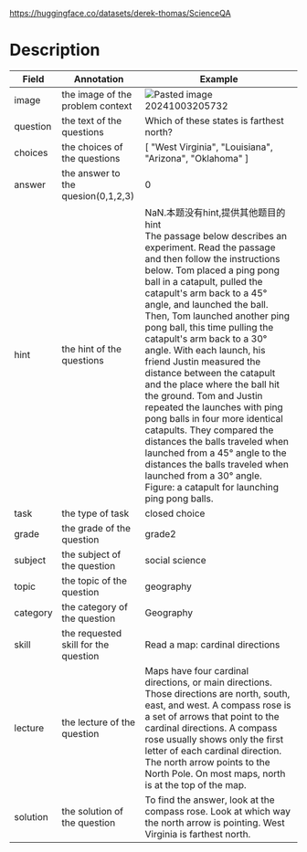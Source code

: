 https://huggingface.co/datasets/derek-thomas/ScienceQA
# Description
| Field    | Annotation                           | Example                                                                                                                                                                                                                                                                                                                                                                                                                                                                                                                                                                                                                                                                                                                                                                           |
| -------- | ------------------------------------ | --------------------------------------------------------------------------------------------------------------------------------------------------------------------------------------------------------------------------------------------------------------------------------------------------------------------------------------------------------------------------------------------------------------------------------------------------------------------------------------------------------------------------------------------------------------------------------------------------------------------------------------------------------------------------------------------------------------------------------------------------------------------------------- |
| image    | the image of the problem context     | ![Pasted image 20241003205732](https://github.com/user-attachments/assets/c0626629-152d-489f-9f53-8fbaa190cf7c)|
| question | the text of the questions            | Which of these states is farthest north? |
| choices  | the choices of the questions         | [ "West Virginia", "Louisiana", "Arizona", "Oklahoma" ]|
| answer   | the answer to the quesion(0,1,2,3)   | 0 |
| hint     | the hint of the questions            | NaN.本题没有hint,提供其他题目的hint<br>The passage below describes an experiment. Read the passage and then follow the instructions below. Tom placed a ping pong ball in a catapult, pulled the catapult's arm back to a 45° angle, and launched the ball. Then, Tom launched another ping pong ball, this time pulling the catapult's arm back to a 30° angle. With each launch, his friend Justin measured the distance between the catapult and the place where the ball hit the ground. Tom and Justin repeated the launches with ping pong balls in four more identical catapults. They compared the distances the balls traveled when launched from a 45° angle to the distances the balls traveled when launched from a 30° angle. Figure: a catapult for launching ping pong balls. |
| task     | the type of task                     | closed choice                                                                                                                                                                                                                                                                                                                                                                                                                                                                                                                                                                                                                                                                                                                                                                     |
| grade    | the grade of the question            | grade2                                                                                                                                                                                                                                                                                                                                                                                                                                                                                                                                                                                                                                                                                                                                                                            |
| subject  | the subject of the question          | social science                                                                                                                                                                                                                                                                                                                                                                                                                                                                                                                                                                                                                                                                                                                                                                    |
| topic    | the topic of the question            | geography                                                                                                                                                                                                                                                                                                                                                                                                                                                                                                                                                                                                                                                                                                                                                                         |
| category | the category of the question         | Geography                                                                                                                                                                                                                                                                                                                                                                                                                                                                                                                                                                                                                                                                                                                                                                         |
| skill    | the requested skill for the question | Read a map: cardinal directions                                                                                                                                                                                                                                                                                                                                                                                                                                                                                                                                                                                                                                                                                                                                                   |
| lecture  | the lecture of the question          | Maps have four cardinal directions, or main directions. Those directions are north, south, east, and west. A compass rose is a set of arrows that point to the cardinal directions. A compass rose usually shows only the first letter of each cardinal direction. The north arrow points to the North Pole. On most maps, north is at the top of the map.                                                                                                                                                                                                                                                                                                                                                                                                                        |
| solution | the solution of the question         | To find the answer, look at the compass rose. Look at which way the north arrow is pointing. West Virginia is farthest north.                                                                                                                                                                                                                                                                                                                                                                                                                                                                                                                                                                                                                                                     |
